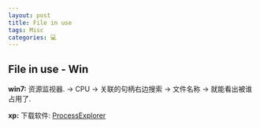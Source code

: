 ```yaml
---
layout: post
title: File in use  
tags: Misc
categories: 💻
---
```




## File in use - Win

**win7:**
 资源监视器. → CPU → 关联的句柄右边搜索 → 文件名称 → 就能看出被谁占用了.


**xp:**
 下载软件: [ProcessExplorer][1]



[1]:	https://technet.microsoft.com/en-us/sysinternals/bb896653